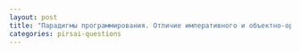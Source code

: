 ```yaml
---
layout: post
title: "Парадигмы программирования. Отличие императивного и объектно-ориентированного стилей"
categories: pirsai-questions
---
```


